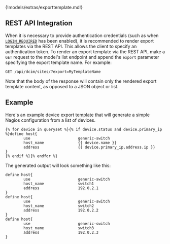 {!models/extras/exporttemplate.md!}

## REST API Integration

When it is necessary to provide authentication credentials (such as when [`LOGIN_REQUIRED`](../configuration/optional-settings.md#login_required) has been enabled), it is recommended to render export templates via the REST API. This allows the client to specify an authentication token. To render an export template via the REST API, make a `GET` request to the model's list endpoint and append the `export` parameter specifying the export template name. For example:

```
GET /api/dcim/sites/?export=MyTemplateName
```

Note that the body of the response will contain only the rendered export template content, as opposed to a JSON object or list.

## Example

Here's an example device export template that will generate a simple Nagios configuration from a list of devices.

```
{% for device in queryset %}{% if device.status and device.primary_ip %}define host{
        use                     generic-switch
        host_name               {{ device.name }}
        address                 {{ device.primary_ip.address.ip }}
}
{% endif %}{% endfor %}
```

The generated output will look something like this:

```
define host{
        use                     generic-switch
        host_name               switch1
        address                 192.0.2.1
}
define host{
        use                     generic-switch
        host_name               switch2
        address                 192.0.2.2
}
define host{
        use                     generic-switch
        host_name               switch3
        address                 192.0.2.3
}
```
